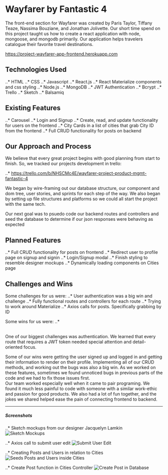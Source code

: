 # Wayfarer by Fantastic 4

The front-end section for Wayfarer was created by Paris Taylor, Tiffany Teaze, Nassima Bouziane, and Jonathan Jolivette. Our short time spend on this project taught us how to create a react application with node, mongoose, and mongodb primarily. Our application helps travelers catalogue their favorite travel destinations.

https://project-wayfarer-app-frontend.herokuapp.com

## Technologies Used

..* HTML
..* CSS
..* Javascript
..* React.js
..* React Materialize components and css styling
..* Node.js
..* MongoDB
..* JWT Authentication 
..* Bcrypt
..* Trello
..* Sketch
..* Balsamiq

## Existing Features

..* Carousel
..* Login and Signup
..* Create, read, and update functionality for users on the frontend
..* City Cards in a list of cities that grab City ID from the frontend
..* Full CRUD functionality for posts on backend

## Our Approach and Process
We believe that every great project begins with good planning from start to finish. So, we tracked our projects development in trello: 

..* https://trello.com/b/NHSCMc4E/wayfarer-project-product-mgmt-fantastic-4

We began by wire-framing out our database structure, our component and dom tree, user stories, and sprints for each step of the way. We also began by setting up file structures and platforms so we could all start the project with the same tech. 

Our next goal was to psuedo code our backend routes and controllers and seed the database to determine if our json responses were behaving as expected
<br />

## Planned Features

..* Full CRUD functionality for posts on frontend
..* Redirect user to profile page on signup and signin
..* Login/Signup modal
..* Finish styling to resemble designer mockups
..* Dynamically loading components on Cities page

## Challenges and Wins
Some challenges for us were:
..* User authentication was a big win and challenge
..* Fully functional routes and controllers for each route
..* Trying to work around Materialize
..* Axios calls for posts. Specifically grabbing by ID

Some wins for us were:
..* 

<br />
One of our biggest challenges was authentication. We learned that every route that requires a JWT token needed special attention and detail-oriented focus.

Some of our wins were getting the user signed up and logged in and getting their information to render on their profile. Implementing all of our CRUD methods, and working out the bugs was also a big win. As we worked on these features, sometimes we found unnoticed bugs in previous parts of the code and we had to fix those issues first. 
<br />
Our team worked especially well when it came to pair programing. We found it much less painful to code with someone with a similar work-ethic and passion for good products. We also had a lot of fun together, and the jokes we shared helped ease the pain of connecting frontend to backend. 

---

##### Screenshots

..* Sketch mockups from our designer Jacquelyn Lamkin
![Sketch Mockups](https://monosnap.com/image/VLxFONb4GEDhtFccfwEwsUo1n5n6uT.png)

..* Axios call to submit user edit
![Submit User Edit](https://monosnap.com/image/db8ORi97wRSRnnLUowd3Z5Wy7ChzGN.png)

..* Creating Posts and Users in relation to Cities
![Seeds Posts and Users inside Cities](https://monosnap.com/image/VFV2f5CVfFlMiINlrutQXzUHmb6ZTo.png)

..* Create Post function in Cities Controller
![Create Post in Database](https://monosnap.com/image/qphhx1KLBlTxpBeak7d7sXIeS2SFi6.png)


